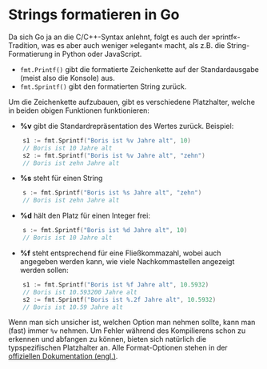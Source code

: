# Strings formatieren in Go

Da sich Go ja an die C/C++-Syntax anlehnt, folgt es auch der »printf«-Tradition, was es aber auch weniger »elegant« macht, als z.B. die String-Formatierung in Python oder JavaScript.

- `fmt.Printf()` gibt die formatierte Zeichenkette auf der Standardausgabe (meist also die Konsole) aus.
- `fmt.Sprintf()` gibt den formatierten String zurück.

Um die Zeichenkette aufzubauen, gibt es verschiedene Platzhalter, welche in beiden obigen Funktionen funktionieren:

- **%v** gibt die Standardrepräsentation des Wertes zurück. Beispiel:

```go
    s1 := fmt.Sprintf("Boris ist %v Jahre alt", 10)
    // Boris ist 10 Jahre alt
    s2 := fmt.Sprintf("Boris ist %v Jahre alt", "zehn")
    // Boris ist zehn Jahre alt
```

- **%s** steht für einen String

```go
    s := fmt.Sprintf("Boris ist %s Jahre alt", "zehn")
    // Boris ist zehn Jahre alt
```

- **%d** hält den Platz für einen Integer frei:

```go
    s := fmt.Sprintf("Boris ist %d Jahre alt", 10)
    // Boris ist 10 Jahre alt
```

- **%f** steht entsprechend für eine Fließkommazahl, wobei auch angegeben werden kann, wie viele Nachkommastellen angezeigt werden sollen:

```go
    s1 := fmt.Sprintf("Boris ist %f Jahre alt", 10.5932)
    // Boris ist 10.593200 Jahre alt
    s2 := fmt.Sprintf("Boris ist %.2f Jahre alt", 10.5932)
    // Boris ist 10.59 Jahre alt
```

Wenn man sich unsicher ist, welchen Option man nehmen sollte, kann man (fast) immer `%v` nehmen.
Um Fehler während des Kompilierens schon zu erkennen und abfangen zu können, bieten sich natürlich die typspezifischen Platzhalter an.
Alle Format-Optionen stehen in der [offiziellen Dokumentation (engl.)](https://pkg.go.dev/fmt#hdr-Printing).
